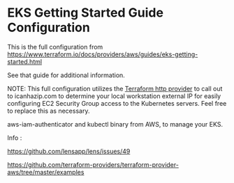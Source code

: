 # EKS Getting Started Guide Configuration

This is the full configuration from https://www.terraform.io/docs/providers/aws/guides/eks-getting-started.html

See that guide for additional information.

NOTE: This full configuration utilizes the [Terraform http provider](https://www.terraform.io/docs/providers/http/index.html) to call out to icanhazip.com to determine your local workstation external IP for easily configuring EC2 Security Group access to the Kubernetes servers. Feel free to replace this as necessary.



aws-iam-authenticator and kubectl binary from AWS, to manage your EKS.

Info : 

https://github.com/lensapp/lens/issues/49

https://github.com/terraform-providers/terraform-provider-aws/tree/master/examples
